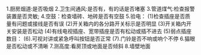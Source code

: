 1.厨房烟道:是否吸烟
2.卫生间通风:是否有，有的话是否堵塞
3.管道煤气:检查报警装置是否灵敏;
4.空鼓：检查墙砖、地砖是否有空鼓
5.验电：
 (1)检查插座是否质量有问题或接线是否有误
 (2)开关箱内的各分路开关标示是否明显
 (3)开关箱内开关安装是否松动
 (4)有线电视插座、宽带插座是否有松动或插不进去
 (5)弱点插座数目：
 (6).可视对讲或紧急呼叫按钮是否正常
 (7).门铃是否不响或响个不停
6.猫眼是否松动或不清晰
7.测高度:看房顶或地面是否倾斜
8.墙壁地面
